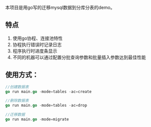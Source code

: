 <p>本项目是用go写的迁移mysql数据到分库分表的demo。</p>

## 特点

1. 使用go协程、连接池特性
1. 协程执行错误时记录日志
1. 程序执行时进度条显示
1. 不同的机器可以通过配置分批查询参数和批量插入参数达到最佳性能

## 使用方式：

```go
//创建数据表
go run main.go -mode=tables -ac=create

//删除数据表
go run main.go -mode=tables -ac=drop

//迁移数据
go run main.go -mode=migrate
```
